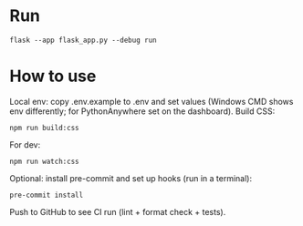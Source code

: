# Run
```shell
flask --app flask_app.py --debug run
```

# How to use

Local env: copy .env.example to .env and set values (Windows CMD shows env differently; for PythonAnywhere set on the dashboard).
Build CSS:
```shell
npm run build:css
```
For dev: 
```shell
npm run watch:css
```
Optional: install pre-commit and set up hooks (run in a terminal):
```shell
pre-commit install
```
Push to GitHub to see CI run (lint + format check + tests).
